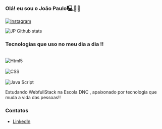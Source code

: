 
### Olá! eu sou o João Paulo🖳👋🏽

[![Instagram](https://img.shields.io/badge/Instagram-E4405F?style=for-the-badge&logo=instagram&logoColor=white)](https://instagram.com/santanna_jp21?utm_source=qr&igshid=ZDc4ODBmNjlmNQ%3D%3D)


![JP Github stats](https://github-readme-stats.vercel.app/api?username=DgSantann&show_icons=true&theme=gruvbox)


### Tecnologias que uso no meu dia a dia !!

<div style="display: inline-block"><br>
<img aling="center" alt="Html5" src="https://img.shields.io/badge/HTML5-E34F26?style=for-the-badge&logo=html5&logoColor=white"/>
</div>
<div style="display: inline-block"><br>
<img aling="center" alt="CSS" src="https://img.shields.io/badge/CSS-239120?&style=for-the-badge&logo=css3&logoColor=white"/>
<div style="display: inline-block"><br>
<img aling="center" alt="Java Script" src="https://img.shields.io/badge/JavaScript-F7DF1E?style=for-the-badge&logo=javascript&logoColor=black"/>

Estudando WebfullStack na Escola DNC , apaixonado por tecnologia que muda a vida das pessoas!!
### Contatos 
- [LinkedIn](www.linkedin.com/in/joão-paulo-sant-anna-soares-405572275)<br>
